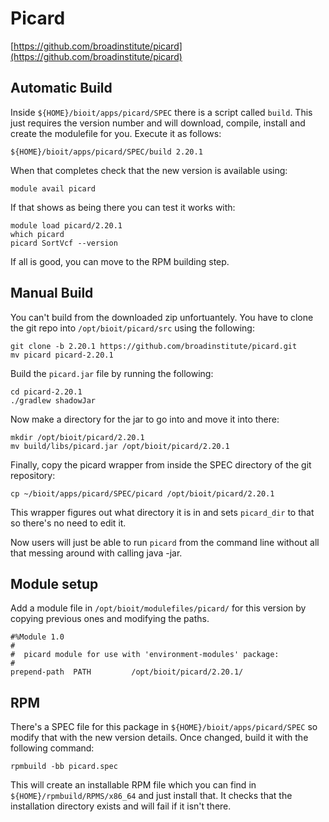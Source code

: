 # Picard

[https://github.com/broadinstitute/picard](https://github.com/broadinstitute/picard)

## Automatic Build

Inside `${HOME}/bioit/apps/picard/SPEC` there is a script called `build`. This just requires the version number and will download, compile, install and create the modulefile for you. Execute it as follows:

    ${HOME}/bioit/apps/picard/SPEC/build 2.20.1

When that completes check that the new version is available using:

    module avail picard

If that shows as being there you can test it works with:

    module load picard/2.20.1
    which picard
    picard SortVcf --version

If all is good, you can move to the RPM building step.

## Manual Build

You can't build from the downloaded zip unfortuantely. You have to clone the git repo into `/opt/bioit/picard/src` using the following:

    git clone -b 2.20.1 https://github.com/broadinstitute/picard.git
    mv picard picard-2.20.1

Build the `picard.jar` file by running the following:

    cd picard-2.20.1
    ./gradlew shadowJar

Now make a directory for the jar to go into and move it into there:

    mkdir /opt/bioit/picard/2.20.1
    mv build/libs/picard.jar /opt/bioit/picard/2.20.1

Finally, copy the picard wrapper from inside the SPEC directory of the git repository:

    cp ~/bioit/apps/picard/SPEC/picard /opt/bioit/picard/2.20.1

This wrapper figures out what directory it is in and sets `picard_dir` to that so there's no need to edit it.

Now users will just be able to run `picard` from the command line without all that messing around with calling java -jar.

## Module setup

Add a module file in `/opt/bioit/modulefiles/picard/` for this version by copying previous ones and modifying the paths.

    #%Module 1.0
    #
    #  picard module for use with 'environment-modules' package:
    #
    prepend-path  PATH         /opt/bioit/picard/2.20.1/

## RPM

There's a SPEC file for this package in `${HOME}/bioit/apps/picard/SPEC` so modify that with the new version details. Once changed, build it with the following command:

    rpmbuild -bb picard.spec

This will create an installable RPM file which you can find in `${HOME}/rpmbuild/RPMS/x86_64` and just install that. It checks that the installation directory exists and will fail if it isn't there.
